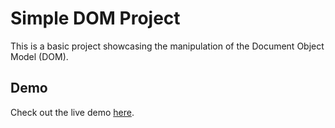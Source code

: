 # Simple DOM Project

This is a basic project showcasing the manipulation of the Document Object Model (DOM).

## Demo

Check out the live demo [here](https://pravin-m-24.github.io/DOM-project/).

